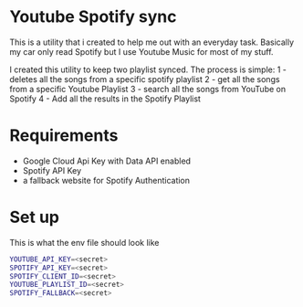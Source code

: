 # Youtube Spotify sync

This is a utility that i created to help me out with an everyday task. Basically my car only read Spotify but I use
Youtube Music for most of my stuff.

I created this utility to keep two playlist synced. The process is simple:
1 - deletes all the songs from a specific spotify playlist
2 - get all the songs from a specific Youtube Playlist
3 - search all the songs from YouTube on Spotify
4 - Add all the results in the Spotify Playlist

# Requirements
- Google Cloud Api Key with Data API enabled
- Spotify API Key
- a fallback website for Spotify Authentication

# Set up
This is what the env file should look like

```bash
YOUTUBE_API_KEY=<secret>
SPOTIFY_API_KEY=<secret>
SPOTIFY_CLIENT_ID=<secret>
YOUTUBE_PLAYLIST_ID=<secret>
SPOTIFY_FALLBACK=<secret>
```
